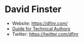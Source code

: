 # David Finster

* Website: <https://dfinr.com/>
* [Guide for Technical Authors](https://guide.dfinr.com)
* Twitter: <https://twitter.com/dfinr>
